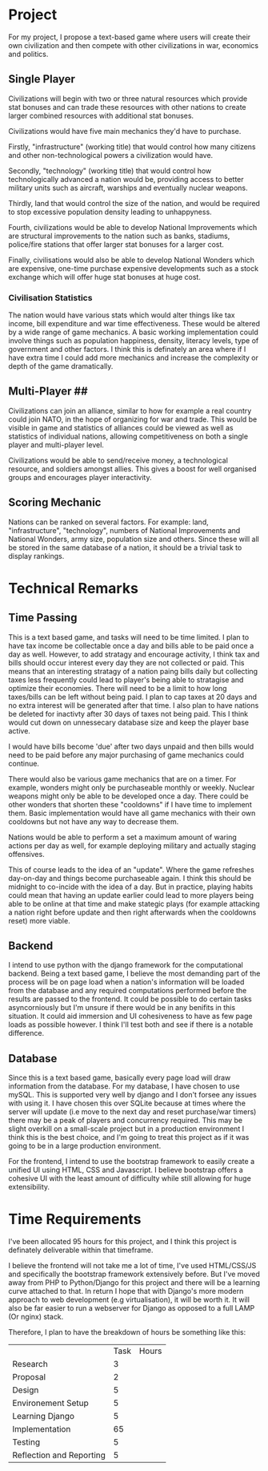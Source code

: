 # Project #


For my project, I propose a text-based game where users will create their own civilization and then compete with other civilizations in war, economics and politics. 

## Single Player ##

Civilizations will begin with two or three natural resources which provide stat bonuses and can trade these resources with other nations to create larger combined resources with additional stat bonuses. 

Civilizations would have five main mechanics they'd have to purchase. 

Firstly, "infrastructure" (working title) that would control how many citizens and other non-technological powers a civilization would have. 

Secondly, "technology" (working title) that would control how technologically advanced a nation would be, providing access to better military units such as aircraft, warships and eventually nuclear weapons. 

Thirdly, land that would control the size of the nation, and would be required to stop excessive population density leading to unhappyness.

Fourth, civilizations would be able to develop National Improvements which are structural improvements to the nation such as banks, stadiums, police/fire stations that offer larger stat bonuses for a larger cost. 

Finally, civilisations would also be able to develop National Wonders which are expensive, one-time purchase expensive developments such as a stock exchange which will offer huge stat bonuses at huge cost.

### Civilisation Statistics ###

The nation would have various stats which would alter things like tax income, bill expenditure and war time effectiveness. These would be altered by a wide range of game mechanics. A basic working implementation could involve things such as population happiness, density, literacy levels, type of government and other factors. I think this is definately an area where if I have extra time I could add more mechanics and increase the complexity or depth of the game dramatically.

## Multi-Player ##

Civilizations can join an alliance, similar to how for example a real country could join NATO, in the hope of organizing for war and trade. This would be visible in game and statistics of alliances could be viewed as well as statistics of individual nations, allowing competitiveness on both a single player and multi-player level. 

Civilizations would be able to send/receive money, a technological resource, and soldiers amongst allies. This gives a boost for well organised groups and encourages player interactivity.

## Scoring Mechanic ##

Nations can be ranked on several factors. For example: land, "infrastructure", "technology", numbers of National Improvements and National Wonders, army size, population size and others. Since these will all be stored in the same database of a nation, it should be a trivial task to display rankings.

# Technical Remarks #

## Time Passing ##

This is a text based game, and tasks will need to be time limited. I plan to have tax income be collectable once a day and bills able to be paid once a day as well. However, to add stratagy and encourage activity, I think tax and bills should occur interest every day they are not collected or paid. This means that an interesting stratagy of a nation paing bills daily but collecting taxes less frequently could lead to player's being able to stratagise and optimize their economies. There will need to be a limit to how long taxes/bills can be left without being paid. I plan to cap taxes at 20 days and no extra interest will be generated after that time. I also plan to have nations be deleted for inactivty after 30 days of taxes not being paid. This I think would cut down on unnessecary database size and keep the player base active.

I would have bills become 'due' after two days unpaid and then bills would need to be paid before any major purchasing of game mechanics could continue. 

There would also be various game mechanics that are on a timer. For example, wonders might only be purchaseable monthly or weekly. Nuclear weapons might only be able to be developed once a day. There could be other wonders that shorten these "cooldowns" if I have time to implement them. Basic implementation would have all game mechanics with their own cooldowns but not have any way to decrease them. 

Nations would be able to perform a set a maximum amount of waring actions per day as well, for example deploying military and actually staging offensives.

This of course leads to the idea of an "update". Where the game refreshes day-on-day and things become purchaseable again. I think this should be midnight to co-incide with the idea of a day. But in practice, playing habits could mean that having an update earlier could lead to more players being able to be online at that time and make stategic plays (for example attacking a nation right before update and then right afterwards when the cooldowns reset) more viable.

## Backend ##

I intend to use python with the django framework for the computational backend. Being a text based game, I believe the most demanding part of the process will be on page load when a nation's information will be loaded from the database and any required computations performed before the results are passed to the frontend. It could be possible to do certain tasks asyncorniously but I'm unsure if there would be in any benifits in this situation. It could aid immersion and UI cohesiveness to have as few page loads as possible however. I think I'll test both and see if there is a notable difference.

## Database ##

Since this is a text based game, basically every page load will draw information from the database. For my database, I have chosen to use mySQL. This is supported very well by django and I don't forsee any issues with using it. I have chosen this over SQLite because at times where the server will update (i.e move to the next day and reset purchase/war timers) there may be a peak of players and concurrency required. This may be slight overkill on a small-scale project but in a production environment I think this is the best choice, and I'm going to treat this project as if it was going to be in a large production environment.


For the frontend, I intend to use the bootstrap framework to easily create a unified UI using HTML, CSS and Javascript. I believe bootstrap offers a cohesive UI with the least amount of difficulty while still allowing for huge extensibility.

# Time Requirements #

I've been allocated 95 hours for this project, and I think this project is definately deliverable within that timeframe.

I believe the frontend will not take me a lot of time, I've used HTML/CSS/JS and specifically the bootstrap framework extensively before. But I've moved away from PHP to Python/Django for this project and there will be a learning curve attached to that. In return I hope that with Django's more modern approach to web development (e.g virtualisation), it will be worth it. It will also be far easier to run a webserver for Django as opposed to a full LAMP (Or nginx) stack. 

Therefore, I plan to have the breakdown of hours be something like this:

<table style="width:100%">
  <th>
    <td>Task</td>
    <td>Hours</td> 
  </th>
  <tr>
    <td>Research</td>
    <td>3</td> 
  </tr>
  <tr>
    <td>Proposal</td>
    <td>2</td> 
  </tr>
  <tr>
    <td>Design</td>
    <td>5</td> 
  </tr>
  <tr>
    <td>Environement Setup</td>
    <td>5</td> 
  </tr>
  <tr>
    <td>Learning Django</td>
    <td>5</td> 
  </tr>
  <tr>
    <td>Implementation</td>
    <td>65</td> 
  </tr>
  <tr>
    <td>Testing</td>
    <td>5</td> 
  </tr>
  <tr>
    <td>Reflection and Reporting</td>
    <td>5</td> 
  </tr>

</table>
 